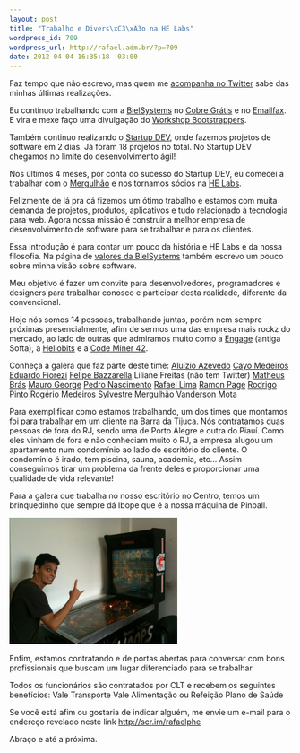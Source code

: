 ```yaml
--- 
layout: post
title: "Trabalho e Divers\xC3\xA3o na HE Labs"
wordpress_id: 709
wordpress_url: http://rafael.adm.br/?p=709
date: 2012-04-04 16:35:18 -03:00
---
```

Faz tempo que não escrevo, mas quem me <a href="http://twitter.com/rafaelp">acompanha no Twitter</a> sabe das minhas últimas realizações.

Eu continuo trabalhando com a <a href="http://bielsystems.com.br">BielSystems</a> no <a href="http://cobregratis.com.br">Cobre Grátis</a> e no <a href="http://emailfax.com.br">Emailfax</a>. E vira e mexe faço uma divulgação do <a href="http://workshop.bootstrappers.com.br">Workshop Bootstrappers</a>.

Também continuo realizando o <a href="http://startupdev.com.br">Startup DEV</a>, onde fazemos projetos de software em 2 dias. Já foram 18 projetos no total. No Startup DEV chegamos no limite do desenvolvimento ágil!

Nos últimos 4 meses, por conta do sucesso do Startup DEV, eu comecei a trabalhar com o <a href="http://twitter.com/smergulhao">Mergulhão</a> e nos tornamos sócios na <a href="http://helabs.com.br">HE Labs</a>.

Felizmente de lá pra cá fizemos um ótimo trabalho e estamos com muita demanda de projetos, produtos, aplicativos e tudo relacionado à tecnologia para web. Agora nossa missão é construir a melhor empresa de desenvolvimento de software para se trabalhar e para os clientes.

Essa introdução é para contar um pouco da história e HE Labs e da nossa filosofia. Na página de <a href="http://bielsystems.com.br/valores">valores da BielSystems</a> também escrevo um pouco sobre minha visão sobre software.

Meu objetivo é fazer um convite para desenvolvedores, programadores e designers para trabalhar conosco e participar desta realidade, diferente da convencional.

Hoje nós somos 14 pessoas, trabalhando juntas, porém nem sempre próximas presencialmente, afim de sermos uma das empresa mais rockz do mercado, ao lado de outras que admiramos muito como a <a href="http://engage.is/">Engage</a> (antiga Softa), a <a href="http://hellobits.com/">Hellobits</a> e a <a href="http://www.codeminer42.com/">Code Miner 42</a>.

Conheça a galera que faz parte deste time:
<a href="http://twitter.com/#!/aluisio_azevedo" target="_blank">Aluízio Azevedo</a>
<a href="http://twitter.com/#!/yogodoshi" target="_blank">Cayo Medeiros</a>
<a href="http://twitter.com/#!/eduardofiorezi" target="_blank">Eduardo Fiorezi</a>
<a href="http://twitter.com/#!/fbazzarella" target="_blank">Felipe Bazzarella</a>
Liliane Freitas (não tem Twitter)
<a href="http://twitter.com/#!/matheusbras_" target="_blank">Matheus Brás</a>
<a href="http://twitter.com/#!/maurogeorge" target="_blank">Mauro George</a>
<a href="http://twitter.com/#!/lunks" target="_blank">Pedro Nascimento</a>
<a href="http://twitter.com/#!/rafaelp" target="_blank">Rafael Lima</a>
<a href="http://twitter.com/#!/ramonpage" target="_blank">Ramon Page</a>
<a href="http://twitter.com/#!/rodrigoospinto" target="_blank">Rodrigo Pinto</a>
<a href="http://twitter.com/#!/argerimsf" target="_blank">Rogério Medeiros</a>
<a href="http://twitter.com/#!/smergulhao" target="_blank">Sylvestre Mergulhão</a>
<a href="http://twitter.com/#!/argentinomota" target="_blank">Vanderson Mota</a>

Para exemplificar como estamos trabalhando, um dos times que montamos foi para trabalhar em um cliente na Barra da Tijuca. Nós contratamos duas pessoas de fora do RJ, sendo uma de Porto Alegre e outra do Piauí. Como eles vinham de fora e não conheciam muito o RJ, a empresa alugou um apartamento num condomínio ao lado do escritório do cliente. O condomínio é irado, tem piscina, sauna, academia, etc... Assim conseguimos tirar um problema da frente deles e proporcionar uma qualidade de vida relevante!

Para a galera que trabalha no nosso escritório no Centro, temos um brinquedinho que sempre dá Ibope que é a nossa máquina de Pinball.

<a href="/wp-content/uploads/2012/04/pinball.jpg"><img src="/wp-content/uploads/2012/04/pinball-300x225.jpg" alt="" title="pinball" width="300" height="225" class="aligncenter size-medium wp-image-712" /></a>

Enfim, estamos contratando e de portas abertas para conversar com bons profissionais que buscam um lugar diferenciado para se trabalhar.

Todos os funcionários são contratados por CLT e recebem os seguintes benefícios:
Vale Transporte
Vale Alimentação ou Refeição
Plano de Saúde

Se você está afim ou gostaria de indicar alguém, me envie um e-mail para o endereço revelado neste link <a href="http://scr.im/rafaelphe">http://scr.im/rafaelphe</a>

Abraço e até a próxima.
